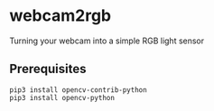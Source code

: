 # webcam2rgb
Turning your webcam into a simple RGB light sensor

## Prerequisites

```
pip3 install opencv-contrib-python
pip3 install opencv-python
```
